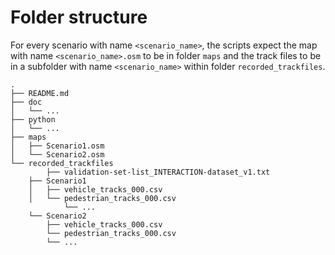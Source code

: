 # Folder structure

For every scenario with name `<scenario_name>`, the scripts expect the map with name `<scenario_name>.osm` to be in folder `maps` and the track files to be in a subfolder with name `<scenario_name>` within folder `recorded_trackfiles`.

```
.
├── README.md
├── doc
│   └── ...
├── python
│   └── ...
├── maps
│   ├── Scenario1.osm
│   └── Scenario2.osm
└── recorded_trackfiles
		├── validation-set-list_INTERACTION-dataset_v1.txt 
    ├── Scenario1
    │   ├── vehicle_tracks_000.csv
    │   └── pedestrian_tracks_000.csv
    		└── ...
    └── Scenario2
        ├── vehicle_tracks_000.csv
        └── pedestrian_tracks_000.csv
        └── ...

```
